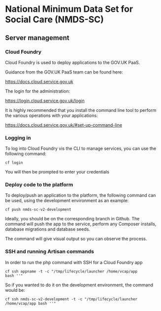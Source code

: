 # National Minimum Data Set for Social Care (NMDS-SC)

## Server management

### Cloud Foundry

Cloud Foundry is used to deploy applications to the GOV.UK PaaS. 

Guidance from the GOV.UK PaaS team can be found here:

https://docs.cloud.service.gov.uk

The login for the administration:

https://login.cloud.service.gov.uk/login

It is highly recommended that you install the command line tool to perform the various operations with your applications:

https://docs.cloud.service.gov.uk/#set-up-command-line

### Logging in

To log into Cloud Foundry vis the CLI to manage services, you can use the following command:

<code>cf login</code>

You will then be prompted to enter your credentials

### Deploy code to the platform

To deploy/push an application to the platform, the following command can be used, using the development environment as an example:

<code>cf push nmds-sc-v2-development</code>

Ideally, you should be on the corresponding branch in Github. The command will push the app to the service, perform any Composer installs, database migrations and database seeds.

The command will give visual output so you can observe the process.

### SSH and running Artisan commands

In order to run the php command with SSH for a Cloud Foundry app

<code>cf ssh appname -t -c "/tmp/lifecycle/launcher /home/vcap/app bash ''"</code>

So if you wanted to do it on the development environment, the command would be:

<code>cf ssh nmds-sc-v2-development -t -c "/tmp/lifecycle/launcher /home/vcap/app bash ''"</code>
